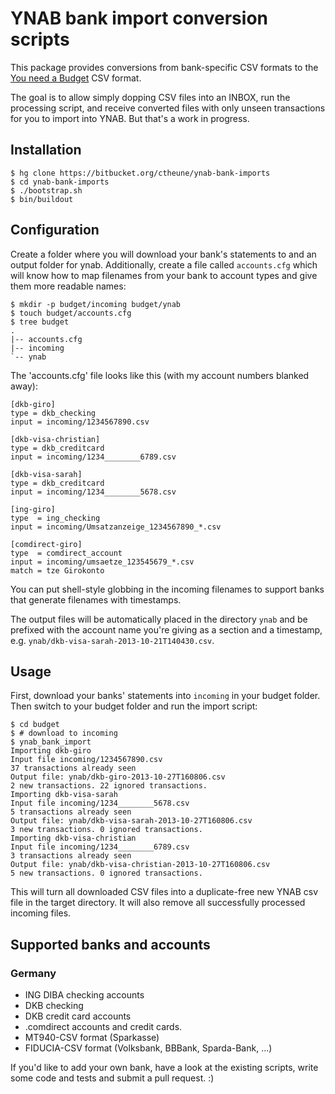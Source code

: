 # YNAB bank import conversion scripts

This package provides conversions from bank-specific CSV formats to the [You need a Budget](http://www.youneedabudget.com/) CSV format.

The goal is to allow simply dopping CSV files into an INBOX, run the processing
script, and receive converted files with only unseen transactions for you to
import into YNAB. But that's a work in progress.

## Installation

    $ hg clone https://bitbucket.org/ctheune/ynab-bank-imports
    $ cd ynab-bank-imports
    $ ./bootstrap.sh
    $ bin/buildout

## Configuration

Create a folder where you will download your bank's statements to and an output
folder for ynab. Additionally, create a file called `accounts.cfg` which will
know how to map filenames from your bank to account types and give them more
readable names:

    $ mkdir -p budget/incoming budget/ynab
    $ touch budget/accounts.cfg
    $ tree budget
    .
    |-- accounts.cfg
    |-- incoming
    `-- ynab

The 'accounts.cfg' file looks like this (with my account numbers blanked away):

    [dkb-giro]
    type = dkb_checking
    input = incoming/1234567890.csv

    [dkb-visa-christian]
    type = dkb_creditcard
    input = incoming/1234________6789.csv

    [dkb-visa-sarah]
    type = dkb_creditcard
    input = incoming/1234________5678.csv

    [ing-giro]
    type  = ing_checking
    input = incoming/Umsatzanzeige_1234567890_*.csv

    [comdirect-giro]
    type  = comdirect_account
    input = incoming/umsaetze_123545679_*.csv
    match = tze Girokonto


You can put shell-style globbing in the incoming filenames to support banks that
generate filenames with timestamps.

The output files will be automatically placed in the directory `ynab` and be
prefixed with the account name you're giving as a section and a timestamp, e.g.
`ynab/dkb-visa-sarah-2013-10-21T140430.csv`.

## Usage

First, download your banks' statements into `incoming` in your budget folder.
Then switch to your budget folder and run the import script:

    $ cd budget
    $ # download to incoming
    $ ynab_bank_import
    Importing dkb-giro
    Input file incoming/1234567890.csv
    37 transactions already seen
    Output file: ynab/dkb-giro-2013-10-27T160806.csv
    2 new transactions. 22 ignored transactions.
    Importing dkb-visa-sarah
    Input file incoming/1234________5678.csv
    5 transactions already seen
    Output file: ynab/dkb-visa-sarah-2013-10-27T160806.csv
    3 new transactions. 0 ignored transactions.
    Importing dkb-visa-christian
    Input file incoming/1234________6789.csv
    3 transactions already seen
    Output file: ynab/dkb-visa-christian-2013-10-27T160806.csv
    5 new transactions. 0 ignored transactions.

This will turn all downloaded CSV files into a duplicate-free new YNAB csv file
in the target directory. It will also remove all successfully processed incoming
files.

## Supported banks and accounts

### Germany

* ING DIBA checking accounts
* DKB checking
* DKB credit card accounts
* .comdirect accounts and credit cards.
* MT940-CSV format (Sparkasse)
* FIDUCIA-CSV format (Volksbank, BBBank, Sparda-Bank, ...)

If you'd like to add your own bank, have a look at the existing scripts, write
some code and tests and submit a pull request. :)
